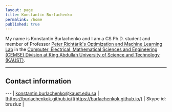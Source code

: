 ```yaml
---
layout: page
title: Konstantin Burlachenko
permalink: /home
published: true
---
```


<style>
th, td {
  padding: 5px;
  text-align: left;
}
</style>

My name is Konstantin Burlachenko and I am a CS Ph.D. student and member of Professor [Peter Richtárik's Optimization and Machine Learning Lab](https://richtarik.org/) 
in the [Computer, Electrical, Mathematical Sciences and Engineering (CEMSE) Division at King Abdullah University of Science and Technology (KAUST)](https://cemse.kaust.edu.sa/).

---

## Contact information

--- |
[konstantin.burlachenko@kaust.edu.sa](mailto:konstantin.burlachenko@kaust.edu.sa) |
[https://burlachenkok.github.io/](https://burlachenkok.github.io/) |
Skype id: bruziuz |
